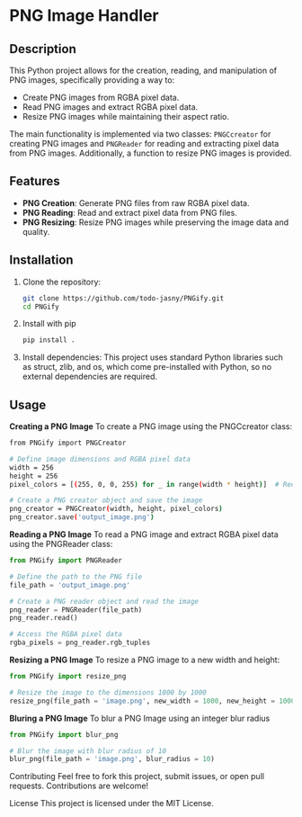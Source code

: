 # PNG Image Handler

## Description
This Python project allows for the creation, reading, and manipulation of PNG images, specifically providing a way to:

- Create PNG images from RGBA pixel data.
- Read PNG images and extract RGBA pixel data.
- Resize PNG images while maintaining their aspect ratio.

The main functionality is implemented via two classes: `PNGCcreator` for creating PNG images and `PNGReader` for reading and extracting pixel data from PNG images. Additionally, a function to resize PNG images is provided.

## Features

- **PNG Creation**: Generate PNG files from raw RGBA pixel data.
- **PNG Reading**: Read and extract pixel data from PNG files.
- **PNG Resizing**: Resize PNG images while preserving the image data and quality.

## Installation

1. Clone the repository:

   ```bash
   git clone https://github.com/todo-jasny/PNGify.git
   cd PNGify

2. Install with pip
   ```bash
   pip install .

3. Install dependencies:
This project uses standard Python libraries such as struct, zlib, and os, which come pre-installed with Python, so no external dependencies are required.

## Usage
**Creating a PNG Image**
To create a PNG image using the PNGCcreator class:

   ```bash
   from PNGify import PNGCreator

   # Define image dimensions and RGBA pixel data
   width = 256
   height = 256
   pixel_colors = [(255, 0, 0, 255) for _ in range(width * height)]  # Red image for example

   # Create a PNG creator object and save the image
   png_creator = PNGCreator(width, height, pixel_colors)
   png_creator.save('output_image.png')
   ```

**Reading a PNG Image**
To read a PNG image and extract RGBA pixel data using the PNGReader class:

```python
from PNGify import PNGReader

# Define the path to the PNG file
file_path = 'output_image.png'

# Create a PNG reader object and read the image
png_reader = PNGReader(file_path)
png_reader.read()

# Access the RGBA pixel data
rgba_pixels = png_reader.rgb_tuples
```

**Resizing a PNG Image**
To resize a PNG image to a new width and height:

```python
from PNGify import resize_png

# Resize the image to the dimensions 1000 by 1000
resize_png(file_path = 'image.png', new_width = 1000, new_height = 1000)
```

**Bluring a PNG Image**
To blur a PNG Image using an integer blur radius

```python
from PNGify import blur_png

# Blur the image with blur radius of 10
blur_png(file_path = 'image.png', blur_radius = 10)
```

Contributing
Feel free to fork this project, submit issues, or open pull requests. Contributions are welcome!

License
This project is licensed under the MIT License.






